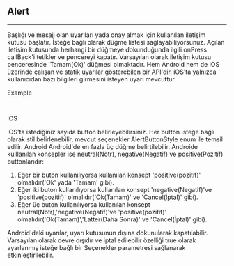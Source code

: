 ## Alert
***
Başlığı ve mesajı olan uyarıları yada onay almak için kullanılan iletişim kutusu başlatır. İsteğe bağlı olarak düğme listesi sağlayabiliyorsunuz. Açılan iletişim kutusunda herhangi bir düğmeye dokunduğunda ilgili onPress callBack'i tetikler ve pencereyi kapatır. 
Varsayılan olarak iletişim kutusu penceresinde 'Tamam(Ok)' düğmesi olmaktadır.
Hem Android hem de iOS üzerinde çalışan ve statik uyarılar gösterebilen bir API'dir. iOS'ta yalnızca kullanıcıdan bazı bilgileri girmesini isteyen uyarı mevcuttur.

Example
```JS


```
iOS

iOS'ta istediğiniz sayıda button belirleyebilirsiniz. Her button isteğe bağlı olarak stil belirlenebilir, mevcut seçenekler AlertButtonStyle enum ile temsil edilir.
Android
Android'de en fazla üç düğme belirtilebilir. Androide kulllanılan konsepler ise neutral(Nötr), negative(Negatif) ve positive(Pozitif) buttonlarıdır:
1. Eğer bir buton kullanılıyorsa kullanılan konsept 'positive(pozitif)' olmalıdır('Ok' yada 'Tamam' gibi).
2. Eğer iki buton kullanılıyorsa kullanılan konsept 'negative(Negatif)'ve 'positive(pozitif)' olmalıdır('Ok(Tamam)' ve 'Cancel(İptal)' gibi).
3. Eğer üç buton kullanılıyorsa kullanılan konsept neutral(Nötr),'negative(Negatif)'ve 'positive(pozitif)' olmalıdır('Ok(Tamam)','Latter(Daha Sonra)' ve 'Cancel(İptal)' gibi).

Android'deki uyarılar, uyarı kutusunun dışına dokunularak kapatılabilir. Varsayılan olarak devre dışıdır ve iptal edilebilir özelliği true olarak ayarlanmış isteğe bağlı bir Seçenekler parametresi sağlanarak etkinleştirilebilir.


